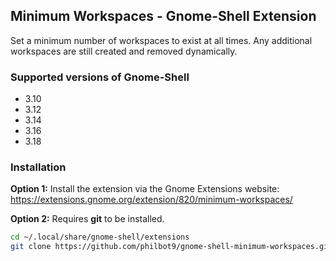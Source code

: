 ## Minimum Workspaces - Gnome-Shell Extension  
Set a minimum number of workspaces to exist at all times. Any additional workspaces are still created and removed dynamically.  


### Supported versions of Gnome-Shell

* 3.10
* 3.12
* 3.14
* 3.16
* 3.18

### Installation

**Option 1:** Install the extension via the Gnome Extensions website:   
<https://extensions.gnome.org/extension/820/minimum-workspaces/>

**Option 2:** Requires **git** to be installed.    

``` bash
cd ~/.local/share/gnome-shell/extensions
git clone https://github.com/philbot9/gnome-shell-minimum-workspaces.git minimum-workspaces@philbot9.github.com
```
